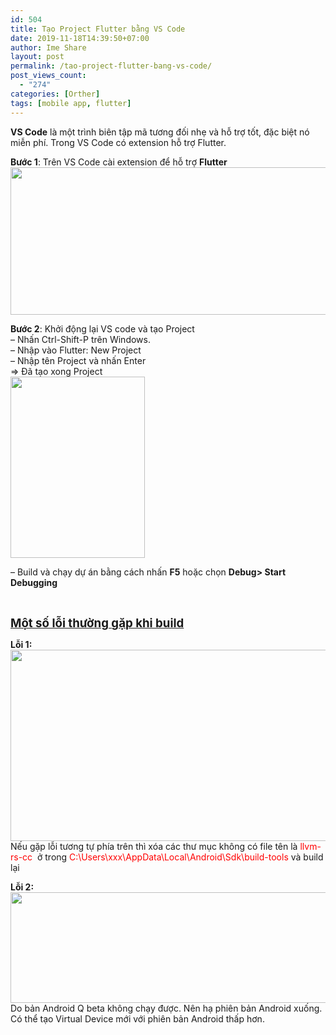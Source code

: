 ```yaml
---
id: 504
title: Tạo Project Flutter bằng VS Code
date: 2019-11-18T14:39:50+07:00
author: Ime Share
layout: post
permalink: /tao-project-flutter-bang-vs-code/
post_views_count:
  - "274"
categories: [Orther]
tags: [mobile app, flutter]
---
```

**VS Code** là một trình biên tập mã tương đối nhẹ và hỗ trợ tốt, đặc biệt nó miễn phí. Trong VS Code có extension hỗ trợ Flutter.

**Bước 1**: Trên VS Code cài extension để hỗ trợ **Flutter**[<img class="aligncenter wp-image-508 size-full" src="https://anhkevin.github.io/assets/img/uploads/2019/11/flutter-extension-ime-share-blog.png" alt="" width="1075" height="236" srcset="https://anhkevin.github.io/assets/img/uploads/2019/11/flutter-extension-ime-share-blog.png 1075w, https://anhkevin.github.io/assets/img/uploads/2019/11/flutter-extension-ime-share-blog-300x66.png 300w, https://anhkevin.github.io/assets/img/uploads/2019/11/flutter-extension-ime-share-blog-768x169.png 768w, https://anhkevin.github.io/assets/img/uploads/2019/11/flutter-extension-ime-share-blog-1024x225.png 1024w, https://anhkevin.github.io/assets/img/uploads/2019/11/flutter-extension-ime-share-blog-150x33.png 150w" sizes="(max-width: 1075px) 100vw, 1075px" />](https://anhkevin.github.io/assets/img/uploads/2019/11/flutter-extension-ime-share-blog.png)

**Bước 2**: Khởi động lại VS code và tạo Project  
&#8211; Nhấn Ctrl-Shift-P trên Windows.  
&#8211; Nhập vào Flutter: New Project  
&#8211; Nhập tên Project và nhấn Enter  
=> Đã tạo xong Project  
[<img class="alignnone size-full wp-image-509" src="https://anhkevin.github.io/assets/img/uploads/2019/11/flutter-project-ime-share-blog.png" alt="" width="215" height="290" srcset="https://anhkevin.github.io/assets/img/uploads/2019/11/flutter-project-ime-share-blog.png 215w, https://anhkevin.github.io/assets/img/uploads/2019/11/flutter-project-ime-share-blog-111x150.png 111w" sizes="(max-width: 215px) 100vw, 215px" />](https://anhkevin.github.io/assets/img/uploads/2019/11/flutter-project-ime-share-blog.png)

&#8211; Build và chạy dự án bằng cách nhấn **F5** hoặc chọn **Debug> Start Debugging**

&nbsp;

<span style="text-decoration: underline;"><span style="font-size: 14pt;"><strong>Một số lỗi thường gặp khi build</strong></span></span>

**Lỗi 1:**[  
<img class="aligncenter wp-image-512 size-full" src="https://anhkevin.github.io/assets/img/uploads/2019/11/flutter-run-error-share-blog.png" alt="" width="1044" height="306" srcset="https://anhkevin.github.io/assets/img/uploads/2019/11/flutter-run-error-share-blog.png 1044w, https://anhkevin.github.io/assets/img/uploads/2019/11/flutter-run-error-share-blog-300x88.png 300w, https://anhkevin.github.io/assets/img/uploads/2019/11/flutter-run-error-share-blog-768x225.png 768w, https://anhkevin.github.io/assets/img/uploads/2019/11/flutter-run-error-share-blog-1024x300.png 1024w, https://anhkevin.github.io/assets/img/uploads/2019/11/flutter-run-error-share-blog-150x44.png 150w" sizes="(max-width: 1044px) 100vw, 1044px" />](https://anhkevin.github.io/assets/img/uploads/2019/11/flutter-run-error-share-blog.png)  
Nếu gặp lỗi tương tự phía trên thì xóa các thư mục không có file tên là <span style="color: #ff0000;">llvm-rs-cc</span>  ở trong <span style="color: #ff0000;">C:\Users\xxx\AppData\Local\Android\Sdk\build-tools</span> và build lại

**Lỗi 2:**[<img class="aligncenter wp-image-515 size-full" src="https://anhkevin.github.io/assets/img/uploads/2019/11/flutter-run-error2-share-blog.png" alt="" width="1020" height="177" srcset="https://anhkevin.github.io/assets/img/uploads/2019/11/flutter-run-error2-share-blog.png 1020w, https://anhkevin.github.io/assets/img/uploads/2019/11/flutter-run-error2-share-blog-300x52.png 300w, https://anhkevin.github.io/assets/img/uploads/2019/11/flutter-run-error2-share-blog-768x133.png 768w, https://anhkevin.github.io/assets/img/uploads/2019/11/flutter-run-error2-share-blog-150x26.png 150w" sizes="(max-width: 1020px) 100vw, 1020px" />](https://anhkevin.github.io/assets/img/uploads/2019/11/flutter-run-error2-share-blog.png)Do bản Android Q beta không chạy được. Nên hạ phiên bản Android xuống. Có thể tạo Virtual Device mới với phiên bản Android thấp hơn.

<div id="gtx-trans" style="position: absolute; left: 281px; top: 1236.22px;">
  <div class="gtx-trans-icon">
  </div>
</div>